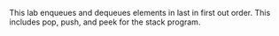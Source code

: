 This lab enqueues and dequeues elements in last in first out order. This includes pop, push, and peek for the stack program.